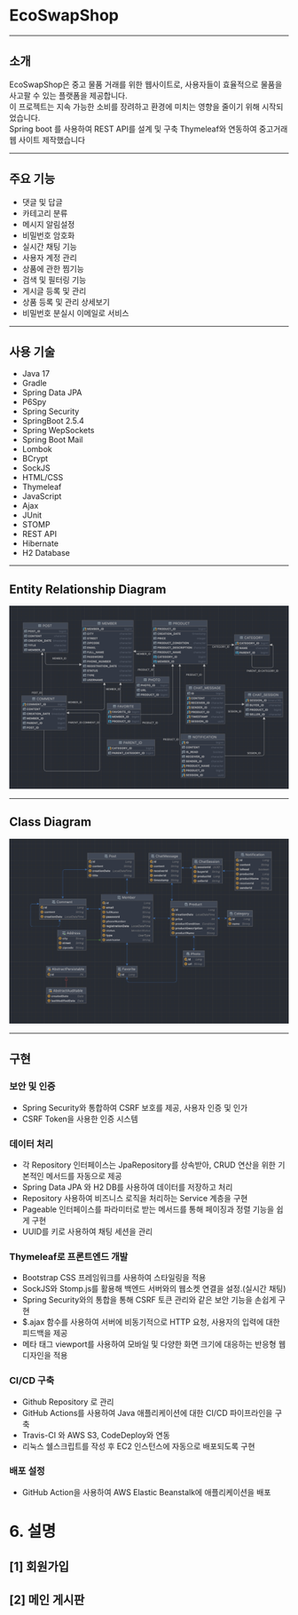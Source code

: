 # EcoSwapShop
***
## 소개

EcoSwapShop은 중고 물품 거래를 위한 웹사이트로, 사용자들이 효율적으로 물품을 사고팔 수 있는 플랫폼을 제공합니다. \
이 프로젝트는 지속 가능한 소비를 장려하고 환경에 미치는 영향을 줄이기 위해 시작되었습니다. \
Spring boot 를 사용하여 REST API를 설계 및 구축 Thymeleaf와 연동하여 중고거래 웹 사이트 제작했습니다
***
## 주요 기능

- 댓글 및 답글
- 카테고리 분류
- 메시지 알림설정
- 비밀번호 암호화
- 실시간 채팅 기능
- 사용자 계정 관리
- 상품에 관한 찜기능
- 검색 및 필터링 기능
- 게시글 등록 및 관리
- 상품 등록 및 관리 상세보기
- 비밀번호 분실시 이메일로 서비스
***
##  사용 기술

- Java 17
- Gradle
- Spring Data JPA
- P6Spy
- Spring Security
- SpringBoot 2.5.4
- Spring WepSockets
- Spring Boot Mail
- Lombok
- BCrypt
- SockJS
- HTML/CSS
- Thymeleaf
- JavaScript
- Ajax
- JUnit
- STOMP
- REST API
- Hibernate
- H2 Database
***
## Entity Relationship Diagram
![Entity Diagram](uploads/entity.png)
***
## Class Diagram
![Class Diagram](uploads/class.png)
***
## 구현
### 보안 및 인증
- Spring Security와 통합하여 CSRF 보호를 제공, 사용자 인증 및 인가
- CSRF Token을 사용한 인증 시스템

### 데이터 처리
- 각 Repository 인터페이스는 JpaRepository를 상속받아, CRUD 연산을 위한 기본적인 메서드를 자동으로 제공
- Spring Data JPA 와 H2 DB를 사용하여 데이터를 저장하고 처리
- Repository 사용하여 비즈니스 로직을 처리하는 Service 계층을 구현
- Pageable 인터페이스를 파라미터로 받는 메서드를 통해 페이징과 정렬 기능을 쉽게 구현
- UUID를 키로 사용하여 채팅 세션을 관리

### Thymeleaf로 프론트엔드 개발
- Bootstrap CSS 프레임워크를 사용하여 스타일링을 적용
- SockJS와 Stomp.js를 활용해 백엔드 서버와의 웹소켓 연결을 설정.(실시간 채팅)
- Spring Security와의 통합을 통해 CSRF 토큰 관리와 같은 보안 기능을 손쉽게 구현
- $.ajax 함수를 사용하여 서버에 비동기적으로 HTTP 요청, 사용자의 입력에 대한 피드백을 제공
- 메타 태그 viewport를 사용하여 모바일 및 다양한 화면 크기에 대응하는 반응형 웹 디자인을 적용

### CI/CD 구축

- Github Repository 로 관리
- GitHub Actions를 사용하여 Java 애플리케이션에 대한 CI/CD 파이프라인을 구축
- Travis-CI 와 AWS S3, CodeDeploy와 연동
- 리눅스 쉘스크립트를 작성 후 EC2 인스턴스에 자동으로 배포되도록 구현

### 배포 설정

- GitHub Action을 사용하여 AWS Elastic Beanstalk에 애플리케이션을 배포

# 6. 설명

## [1] 회원가입

## [2] 메인 게시판
